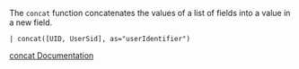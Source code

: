 The `concat` function concatenates the values of a list of fields into a value in a new field.

```
| concat([UID, UserSid], as="userIdentifier")
```

[concat Documentation](https://library.humio.com/data-analysis/functions-concat.html)

